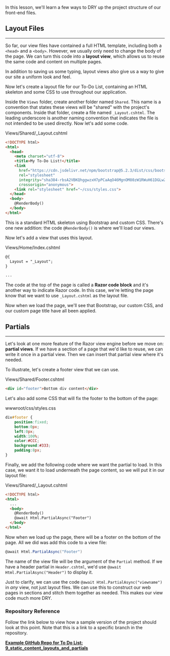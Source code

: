 In this lesson, we'll learn a few ways to DRY up the project structure of our front-end files.

## Layout Files
---

So far, our view files have contained a full HTML template, including both a `<head>` and a `<body>`. However, we usually only need to change the body of the page. We can turn this code into a **layout view**, which allows us to reuse the same code and content on multiple pages.

In addition to saving us some typing, layout views also give us a way to give our site a uniform look and feel.

Now let's create a layout file for our To-Do List, containing an HTML skeleton and some CSS to use throughout our application.

Inside the `Views` folder, create another folder named `Shared`. This name is a convention that states these views will be "shared" with the project's components. Inside that folder, create a file named `_Layout.cshtml`. The leading underscore is another naming convention that indicates the file is not intended to be used directly. Now let's add some code.

<div class="filename">Views/Shared/_Layout.cshtml</div>

```html
<!DOCTYPE html>
<html>
  <head>
    <meta charset="utf-8">
    <title>My To-Do List!</title>
    <link 
      href="https://cdn.jsdelivr.net/npm/bootstrap@5.2.3/dist/css/bootstrap.min.css" 
      rel="stylesheet" 
      integrity="sha384-rbsA2VBKQhggwzxH7pPCaAqO46MgnOM80zW1RWuH61DGLwZJEdK2Kadq2F9CUG65" 
      crossorigin="anonymous">
    <link rel="stylesheet" href="~/css/styles.css">
  </head>
  <body>
    @RenderBody()
  </body>
</html>
```

This is a standard HTML skeleton using Bootstrap and custom CSS. There's one new addition: the code `@RenderBody()` is where we'll load our views.

Now let's add a view that uses this layout.

<div class="filename">Views/Home/Index.cshtml</div>

```html
@{
  Layout = "_Layout";
}

...
```

The code at the top of the page is called a **Razor code block** and it's another way to indicate Razor code. In this case, we're letting the page know that we want to use `_Layout.cshtml` as the layout file.

Now when we load the page, we'll see that Bootstrap, our custom CSS, and our custom page title have all been applied.

## Partials
---

Let's look at one more feature of the Razor view engine before we move on: **partial views**. If we have a section of a page that we'd like to reuse, we can write it once in a partial view. Then we can insert that partial view where it's needed.

To illustrate, let's create a footer view that we can use.

<div class="filename">Views/Shared/Footer.cshtml</div>

```html
<div id="footer">Bottom div content</div>
```

Let's also add some CSS that will fix the footer to the bottom of the page:

<div class="filename">wwwroot/css/styles.css</div>

```css
div#footer {
	position:fixed;
	bottom:0px;
	left:0px;
	width:100%;
	color:#CCC;
	background:#333;
	padding:8px;
}
```

Finally, we add the following code where we want the partial to load. In this case, we want it to load underneath the page content, so we will put it in our layout file:

<div class="filename">Views/Shared/_Layout.cshtml</div>

```html
<!DOCTYPE html>
<html>
  ...
  <body>
    @RenderBody()
    @await Html.PartialAsync("Footer")
  </body>
</html>
```

Now when we load up the page, there will be a footer on the bottom of the page. All we did was add this code to a view file:

```csharp
@await Html.PartialAsync("Footer")
```

The name of the view file will be the argument of the `Partial` method. If we have a header partial in `Header.cshtml`, we'd use `@await Html.PartialAsync("Header")` to display it.

Just to clarify, we can use the code `@await Html.PartialAsync("viewname")` in _any_ view, not just layout files. We can use this to construct our web pages in sections and stitch them together as needed. This makes our view code much more DRY.

### Repository Reference

Follow the link below to view how a sample version of the project should look at this point. Note that this is a link to a specific branch in the repository.

**[<i class="glyphicon glyphicon-folder-open"></i> Example GitHub Repo for To Do List: 9\_static\_content\_layouts\_and\_partials](https://github.com/epicodus-lessons/section-2-to-do-list-csharp-net6/tree/9_static_content_layouts_and_partials)**
